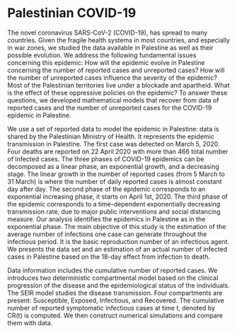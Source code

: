 # Palestinian COVID-19

The novel coronavirus SARS-CoV-2 (COVID-19), has spread to many countries. Given the fragile health systems in most countries, and especially in war zones, we studied the data available in Palestine as well as their possible evolution. 
We address the following fundamental issues concerning this epidemic: How will the epidemic evolve in Palestine concerning the number of reported cases and unreported cases? How will the number of unreported cases influence the severity of the epidemic? Most of the Palestinian territories live under a blockade and apartheid. What is the effect of these oppressive policies on the epidemic? To answer these questions, we developed mathematical models that recover from data of reported cases and the number of unreported cases for the COVID-19 epidemic in Palestine. 

We use a set of reported data to model the epidemic in Palestine: data is shared by the Palestinian Ministry of Health. It represents the epidemic transmission in Palestine. The first case was detected on March 5, 2020. Four deaths are reported on 22 April 2020 with more than 466 total number of infected cases. The three phases of COVID-19 epidemics can be decomposed as a linear phase, an exponential growth, and a decreasing stage. The linear growth in the number of reported cases (from 5 March to 31 March) is
where the number of daily reported cases is almost constant day after day. The second phase of the epidemic corresponds to an exponential increasing phase, it starts on April 1st, 2020. The third phase of the epidemic corresponds to a time-dependent exponentially decreasing transmission rate, due to major public interventions and social distancing measure. Our analysis identifies the epidemics in Palestine as in the exponential phase. The main objective of this study is the estimation of the average number of infections one case can generate throughout the infectious period. It is the basic reproduction number of an infectious agent. We presents the data set and an estimation of an actual number of infected cases in Palestine based on the 18-day effect from infection to death.

Data information includes the cumulative number of reported cases. We introduces two deterministic compartmental model based on the clinical progression of the disease and the epidemiological status of the individuals. The SEIR model studies the disease transmission. Four compartments are present: Susceptible, Exposed, Infectious, and Recovered. The cumulative number of reported symptomatic infectious cases at time t, denoted by CR(t) is computed. We then construct numerical simulations and compare them with data.
